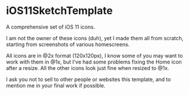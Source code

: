 # iOS11SketchTemplate
A comprehensive set of iOS 11 icons.

I am not the owner of these icons (duh), yet I made them all from scratch, starting from screenshots of various homescreens.

All icons are in @2x format (120x120px), I know some of you may want to work with them in @1x, but I've had some problems fixing the Home icon after a resize. All the other icons look just fine when resized to @1x.

I ask you not to sell to other people or websites this template, and to mention me in your final work if possible.
